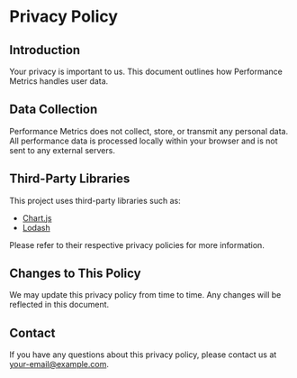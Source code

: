 # Privacy Policy

## Introduction

Your privacy is important to us. This document outlines how Performance Metrics handles user data.

## Data Collection

Performance Metrics does not collect, store, or transmit any personal data. All performance data is processed locally within your browser and is not sent to any external servers.

## Third-Party Libraries

This project uses third-party libraries such as:
- [Chart.js](https://www.chartjs.org/)
- [Lodash](https://lodash.com/)

Please refer to their respective privacy policies for more information.

## Changes to This Policy

We may update this privacy policy from time to time. Any changes will be reflected in this document.

## Contact

If you have any questions about this privacy policy, please contact us at [your-email@example.com](mailto:your-email@example.com).
